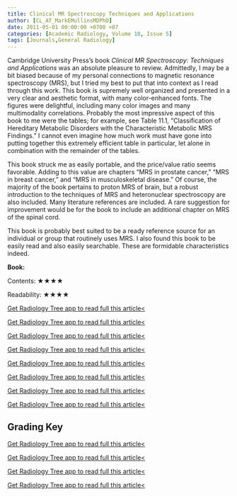 ```yaml
---
title: Clinical MR Spectroscopy Techniques and Applications
author: [CL_AT_MarkEMullinsMDPhD]
date: 2011-05-01 00:00:00 +0700 +07
categories: [Academic Radiology, Volume 18, Issue 5]
tags: [Journals,General Radiology]
---
```

Cambridge University Press’s book _Clinical MR Spectroscopy: Techniques and Applications_ was an absolute pleasure to review. Admittedly, I may be a bit biased because of my personal connections to magnetic resonance spectroscopy (MRS), but I tried my best to put that into context as I read through this work. This book is supremely well organized and presented in a very clear and aesthetic format, with many color-enhanced fonts. The figures were delightful, including many color images and many multimodality correlations. Probably the most impressive aspect of this book to me were the tables; for example, see Table 11.1, “Classification of Hereditary Metabolic Disorders with the Characteristic Metabolic MRS Findings.” I cannot even imagine how much work must have gone into putting together this extremely efficient table in particular, let alone in combination with the remainder of the tables.

This book struck me as easily portable, and the price/value ratio seems favorable. Adding to this value are chapters “MRS in prostate cancer,” “MRS in breast cancer,” and “MRS in musculoskeletal disease.” Of course, the majority of the book pertains to proton MRS of brain, but a robust introduction to the techniques of MRS and heteronuclear spectroscopy are also included. Many literature references are included. A rare suggestion for improvement would be for the book to include an additional chapter on MRS of the spinal cord.

This book is probably best suited to be a ready reference source for an individual or group that routinely uses MRS. I also found this book to be easily read and also easily searchable. These are formidable characteristics indeed.

**Book:**

Contents: ★★★★

Readability: ★★★★

[Get Radiology Tree app to read full this article<](https://clinicalpub.com/app)

[Get Radiology Tree app to read full this article<](https://clinicalpub.com/app)

[Get Radiology Tree app to read full this article<](https://clinicalpub.com/app)

[Get Radiology Tree app to read full this article<](https://clinicalpub.com/app)

[Get Radiology Tree app to read full this article<](https://clinicalpub.com/app)

[Get Radiology Tree app to read full this article<](https://clinicalpub.com/app)

[Get Radiology Tree app to read full this article<](https://clinicalpub.com/app)

[Get Radiology Tree app to read full this article<](https://clinicalpub.com/app)

## Grading Key

[Get Radiology Tree app to read full this article<](https://clinicalpub.com/app)

[Get Radiology Tree app to read full this article<](https://clinicalpub.com/app)

[Get Radiology Tree app to read full this article<](https://clinicalpub.com/app)

[Get Radiology Tree app to read full this article<](https://clinicalpub.com/app)
